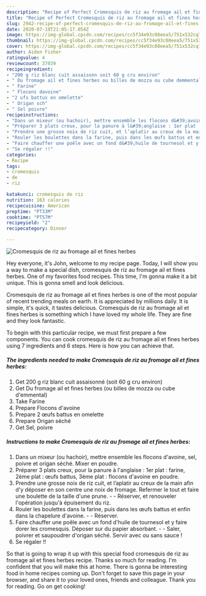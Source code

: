 ```yaml
---
description: "Recipe of Perfect Cromesquis de riz au fromage ail et fines herbes"
title: "Recipe of Perfect Cromesquis de riz au fromage ail et fines herbes"
slug: 2942-recipe-of-perfect-cromesquis-de-riz-au-fromage-ail-et-fines-herbes
date: 2020-07-10T21:05:17.054Z
image: https://img-global.cpcdn.com/recipes/cc5f34e93c08eea5/751x532cq70/cromesquis-de-riz-au-fromage-ail-et-fines-herbes-photo-principale-de-la-recette.jpg
thumbnail: https://img-global.cpcdn.com/recipes/cc5f34e93c08eea5/751x532cq70/cromesquis-de-riz-au-fromage-ail-et-fines-herbes-photo-principale-de-la-recette.jpg
cover: https://img-global.cpcdn.com/recipes/cc5f34e93c08eea5/751x532cq70/cromesquis-de-riz-au-fromage-ail-et-fines-herbes-photo-principale-de-la-recette.jpg
author: Aiden Fisher
ratingvalue: 4
reviewcount: 37039
recipeingredient:
- "200 g riz blanc cuit assaisonn soit 60 g cru environ"
- " Du fromage ail et fines herbes ou billes de mozza ou cube demmental"
- " Farine"
- " Flocons davoine"
- "2 ufs battus en omelette"
- " Origan sch"
- " Sel poivre"
recipeinstructions:
- "Dans un mixeur (ou hachoir), mettre ensemble les flocons d&#39;avoine, sel, poivre et origan séché. Mixer en poudre."
- "Préparer 3 plats creux, pour la panure à l&#39;anglaise : 1er plat : farine, 2ème plat : œufs battus, 3ème plat : flocons d&#39;avoine en poudre."
- "Prendre une grosse noix de riz cuit, et l’aplatir au creux de la main afin d&#39;y déposer en son centre une noix de fromage. Refermer le tout et faire une boulette de la taille d&#39;une prune.  Réserver, et renouveler l&#39;opération jusqu&#39;à épuisement du riz."
- "Rouler les boulettes dans la farine, puis dans les œufs battus et enfin dans la chapelure d&#39;avoine.  Réserver."
- "Faire chauffer une poêle avec un fond d&#39;huile de tournesol et y faire dorer les cromesquis. Déposer sur du papier absorbant.  Saler, poivrer et saupoudrer d&#39;origan séché. Servir avec ou sans sauce !"
- "Se régaler !!"
categories:
- Recipe
tags:
- cromesquis
- de
- riz

katakunci: cromesquis de riz 
nutrition: 163 calories
recipecuisine: American
preptime: "PT33M"
cooktime: "PT57M"
recipeyield: "2"
recipecategory: Dinner

---
```



![Cromesquis de riz au fromage ail et fines herbes](https://img-global.cpcdn.com/recipes/cc5f34e93c08eea5/751x532cq70/cromesquis-de-riz-au-fromage-ail-et-fines-herbes-photo-principale-de-la-recette.jpg)

Hey everyone, it's John, welcome to my recipe page. Today, I will show you a way to make a special dish, cromesquis de riz au fromage ail et fines herbes. One of my favorites food recipes. This time, I'm gonna make it a bit unique. This is gonna smell and look delicious.

Cromesquis de riz au fromage ail et fines herbes is one of the most popular of recent trending meals on earth. It is appreciated by millions daily. It is simple, it's quick, it tastes delicious. Cromesquis de riz au fromage ail et fines herbes is something which I have loved my whole life. They are fine and they look fantastic.




To begin with this particular recipe, we must first prepare a few components. You can cook cromesquis de riz au fromage ail et fines herbes using 7 ingredients and 6 steps. Here is how you can achieve that.

<!--inarticleads1-->

##### The ingredients needed to make Cromesquis de riz au fromage ail et fines herbes:

1. Get 200 g riz blanc cuit assaisonné (soit 60 g cru environ)
1. Get  Du fromage ail et fines herbes (ou billes de mozza ou cube d&#39;emmental)
1. Take  Farine
1. Prepare  Flocons d&#39;avoine
1. Prepare 2 œufs battus en omelette
1. Prepare  Origan séché
1. Get  Sel, poivre




<!--inarticleads2-->

##### Instructions to make Cromesquis de riz au fromage ail et fines herbes:

1. Dans un mixeur (ou hachoir), mettre ensemble les flocons d&#39;avoine, sel, poivre et origan séché. Mixer en poudre.
1. Préparer 3 plats creux, pour la panure à l&#39;anglaise : 1er plat : farine, 2ème plat : œufs battus, 3ème plat : flocons d&#39;avoine en poudre.
1. Prendre une grosse noix de riz cuit, et l’aplatir au creux de la main afin d&#39;y déposer en son centre une noix de fromage. Refermer le tout et faire une boulette de la taille d&#39;une prune. -  - Réserver, et renouveler l&#39;opération jusqu&#39;à épuisement du riz.
1. Rouler les boulettes dans la farine, puis dans les œufs battus et enfin dans la chapelure d&#39;avoine. -  - Réserver.
1. Faire chauffer une poêle avec un fond d&#39;huile de tournesol et y faire dorer les cromesquis. Déposer sur du papier absorbant. -  - Saler, poivrer et saupoudrer d&#39;origan séché. Servir avec ou sans sauce !
1. Se régaler !!




So that is going to wrap it up with this special food cromesquis de riz au fromage ail et fines herbes recipe. Thanks so much for reading. I'm confident that you will make this at home. There is gonna be interesting food in home recipes coming up. Don't forget to save this page in your browser, and share it to your loved ones, friends and colleague. Thank you for reading. Go on get cooking!
